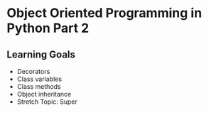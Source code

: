 # Object Oriented Programming in Python Part 2

## Learning Goals
- Decorators
- Class variables
- Class methods
- Object inheritance
- Stretch Topic: Super